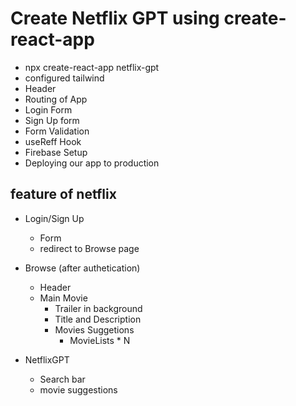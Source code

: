 # Create Netflix GPT using create-react-app

- npx create-react-app netflix-gpt
- configured tailwind
- Header
- Routing of App
- Login Form
- Sign Up form
- Form Validation
- useReff Hook
- Firebase Setup
- Deploying our app to production

## feature of netflix

- Login/Sign Up

  - Form
  - redirect to Browse page

- Browse (after authetication)

  - Header
  - Main Movie
    - Trailer in background
    - Title and Description
    - Movies Suggetions
      - MovieLists \* N

- NetflixGPT
  - Search bar
  - movie suggestions
